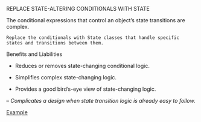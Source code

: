 REPLACE STATE-ALTERING CONDITIONALS WITH STATE

The conditional expressions that control an object’s state transitions are complex.

`Replace the conditionals with State classes that handle specific states and transitions between them.`

Benefits and Liabilities

+  Reduces or removes state-changing conditional logic.

+  Simplifies complex state-changing logic.

+  Provides a good bird’s-eye view of state-changing logic.

–  _Complicates a design when state transition logic is already easy to follow._

[Example](https://github.com/gunya/refactoring/pull/9/files)
